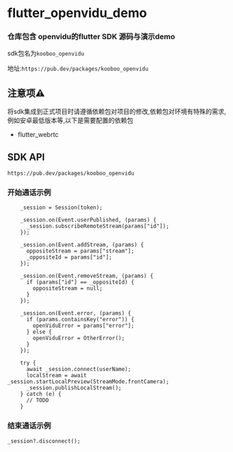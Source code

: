 # flutter_openvidu_demo
### 仓库包含 openvidu的flutter SDK 源码与演示demo

sdk包名为```kooboo_openvidu```

地址:```https://pub.dev/packages/kooboo_openvidu```

## 注意项⚠️

将sdk集成到正式项目时请遵循依赖包对项目的修改,依赖包对环境有特殊的需求,例如安卓最低版本等,以下是需要配置的依赖包
* flutter_webrtc 

## SDK API
```https://pub.dev/packages/kooboo_openvidu```

### 开始通话示例
```
    _session = Session(token);

    _session.on(Event.userPublished, (params) {
      _session.subscribeRemoteStream(params["id"]);
    });

    _session.on(Event.addStream, (params) {
      oppositeStream = params["stream"];
      _oppositeId = params["id"];
    });

    _session.on(Event.removeStream, (params) {
      if (params["id"] == _oppositeId) {
        oppositeStream = null;
      }
    });

    _session.on(Event.error, (params) {
      if (params.containsKey("error")) {
        openViduError = params["error"];
      } else {
        openViduError = OtherError();
      }
    });

    try {
      await _session.connect(userName);
      localStream = await _session.startLocalPreview(StreamMode.frontCamera);
      _session.publishLocalStream();
    } catch (e) {
      // TODO
    }

```

### 结束通话示例

```
_session?.disconnect();
```